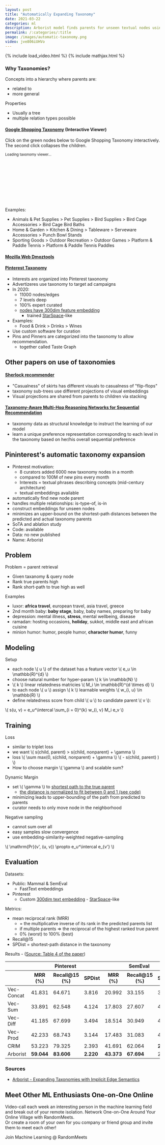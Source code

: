 ```yaml
---
layout: post
title: "Automatically Expanding Taxonomy"
date: 2021-03-22
categories: ml
description: Arborist model finds parents for unseen textual nodes using triplet-loss, StarSpace embeddings, & shortest path.
permalink: /:categories/:title
image: /images/automatic-taxonomy.png
video: jve806iUHVo
---
```


{% include load_video.html %}
{% include mathjax.html %}

### Why Taxonomies?

Concepts into a hierarchy where parents are:
- related to
- more general

Properties
- Usually a tree
- multiple relation types possible

#### [Google Shopping Taxonomy](http://google.com/basepages/producttype/taxonomy.en-US.txt) (Interactive Viewer)

Click on the green nodes below to Google Shopping Taxonomy interactively. The second click collapses the children.

<script src="/js/d3.v6.min.js" type="text/javascript"></script>
<script src="/js/google-shopping-taxonomy.js" type="text/javascript"></script>

<small id="d3noScript">
    Loading taxonomy viewer...
</small>
<svg id="d3view" style="width: 90%; height: auto; overflow: scroll;"></svg>

Examples:
- Animals & Pet Supplies > Pet Supplies > Bird Supplies > Bird Cage Accessories > Bird Cage Bird Baths
- Home & Garden > Kitchen & Dining > Tableware > Serveware Accessories > Punch Bowl Stands
- Sporting Goods > Outdoor Recreation > Outdoor Games > Platform & Paddle Tennis > Platform & Paddle Tennis Paddles

#### [Mozilla Web Dmoztools](http://dmoztools.net/)

#### [Pinterest Taxonomy](https://arxiv.org/pdf/1907.02106.pdf)
- Interests are organized into Pinterest taxonomy
- Advertizeres use taxonomy to target ad campaigns
- In 2020:
  - 11000 nodes/edges
  - 7 levels deep
  - 100% expert curated
  - [nodes have 300dim feature embedding](https://labs.pinterest.com/user/themes/pin_labs/assets/paper/pintext-kdd2019.pdf)
    - trained [StarSpace](/ml/starspace-embedding)-like
- Examples:
  - Food & Drink > Drinks > Wines
- Use custom software for curation
- Pins and Pinners are categorized into the taxonomy to allow recommendation.
  - together called Taste Graph

## Other papers on use of taxonomies

#### [Sherlock recommender](https://cseweb.ucsd.edu/~csjgwang/pubs/IJCAI16_Sherlock.pdf)
- "Casualness" of skirts has different visuals to casualness of "flip-flops"
- taxonomy sub-trees use different projections of visual embeddings
- Visual projections are shared from parents to children via stacking

#### [Taxonomy-Aware Multi-Hop Reasoning Networks for Sequential Recommendation](https://dl.acm.org/doi/10.1145/3289600.3290972)
- taxonomy data as structural knowledge to instruct the learning of our model
- learn a unique preference representation corresponding to each level in the taxonomy based on her/his overall sequential preference


## Pininterest's automatic taxonomy expansion

- Pinterest motivation:
  - 8 curators added 6000 new taxonomy nodes in a month
  - compared to 100M of new pins every month
  - Interests = textual phrases describing concepts (mid-century architecture)
  - textual embeddings available
- automatically find new node parent
- handles multiple relationships: is-type-of, is-in
- construct embeddings for unseen nodes
- minimizes an upper-bound on the shortest-path distances between the predicted and actual taxonomy parents
- SoTA and ablation study
- Code: available
- Data: no new published
- Name: Arborist

## Problem
Problem = parent retrieval
- Given taxanomy & query node 
- Rank true parents high
- Rank short-path to true high as well

Examples
- luxor: **africa travel**, european travel, asia travel, greece
- 2nd month baby: **baby stage**, baby, baby names, preparing for baby
- depression: mental illness, **stress**, mental wellbeing, disease
- ramadan: hosting occasions, **holiday**, sukkot, middle east and african cuisine
- minion humor: humor, people humor, **character humor**, funny

## Modeling

Setup
- each node \\( u \\) of the dataset has a feature vector \\( e_u \in \mathbb{R}^{d} \\)
- choose natural number for hyper-param \\( k \in \mathbb{N} \\)
- \\( k \\) linear relatedness matricies \\( M_i \in \mathbb{R}^{d \times d} \\)
- to each node \\( u \\) assign \\( k \\) learnable weights \\( w_{i, u} \in \mathbb{R} \\) 
- define relatedness score from child \\( u \\) to candidate parent \\( v \\):

\\( s(u, v) = e_u^\intercal \sum_{i = 0}^{k} w_{i, v} M_i e_v \\)

## Training

Loss
- similar to triplet loss
- we want \\( s(child, parent) > s(child, nonparent) + \gamma \\)
- loss \\( \sum max(0, s(child, nonparent) + \gamma \\) \\( -  s(child, parent) ) \\)
- How to choose margin \\( \gamma \\) and scalable sum?

Dynamic Margin
- set \\( \gamma \\) to [shortest path to the true parent](https://github.com/cmuarborist/cmuarborist-core/blob/aff80ff85121d4f6a758e1e386bcffc6d03ccb7f/large_margin_taxonomic_role_model/model.py#L212)
  - [the distance is normalized to fit between 0 and 1 (see code)](https://github.com/cmuarborist/cmuarborist-core/blob/aff80ff85121d4f6a758e1e386bcffc6d03ccb7f/large_margin_taxonomic_role_model/model.py#L111)
- minimizing leads to upper-bounding of the path from predicted to parents
- curator needs to only move node in the neighborhood

Negative sampling
- cannot sum over all
- easy samples slow convergence
- use embedding-similarity-weighted negative-sampling

\\( \mathrm{Pr}(v', (u, v)) \propto e_u^\intercal e_{v'} \\)


## Evaluation

Datasets:
- Public: Mammal & SemEval
  - FastText embeddings
- Pinterest
  - Custom [300dim text embedding](https://labs.pinterest.com/user/themes/pin_labs/assets/paper/pintext-kdd2019.pdf) - [StarSpace](/ml/starspace-embedding)-like

Metrics:
- mean reciprocal rank (MRR)
  - = the multiplicative inverse of its rank in the predicted parents list
  - if multiple parents => the reciprocal of the highest ranked true parent
  - 0% (worst) to 100% (best)
- Recall@15
- SPDist = shortest-path distance in the taxonomy

<div class="table-responsive" id="tab4"> 
      <div class="table-caption"> 
       <span class="table-number">Results - (<a href="https://dl.acm.org/doi/fullHtml/10.1145/3366423.3380271#BibPLXBIB0014">Source: Table 4 of the paper</a>)</span> 
      </div> 
      <table class="table"> 
       <thead> 
        <tr> 
         <th></th> 
         <th colspan="3">Pinterest</th> 
         <th colspan="3">SemEval</th> 
         <th colspan="3">Mammal</th> 
        </tr> 
        <tr> 
         <th></th> 
         <th>MRR (%)</th> 
         <th>Recall@15 (%)</th> 
         <th>SPDist</th> 
         <th>MRR (%)</th> 
         <th>Recall@15 (%)</th> 
         <th>SPDist</th> 
         <th>MRR (%)</th> 
         <th>Recall@15 (%)</th> 
         <th>SPDist</th> 
        </tr> 
       </thead> 
       <tbody> 
        <tr> 
         <td>Vec-Concat</td> 
         <td>41.831</td> 
         <td>64.671</td> 
         <td>3.816</td> 
         <td>20.992</td> 
         <td>33.155</td> 
         <td>3.474</td> 
         <td>14.995</td> 
         <td>30.726</td> 
         <td>4.274</td> 
        </tr> 
        <tr> 
         <td>Vec-Sum</td> 
         <td>33.891</td> 
         <td>62.548</td> 
         <td>4.124</td> 
         <td>17.803</td> 
         <td>27.607</td> 
         <td>4.047</td> 
         <td>19.611</td> 
         <td>38.175</td> 
         <td>4.186</td> 
        </tr> 
        <tr> 
         <td>Vec-Diff</td> 
         <td>41.185</td> 
         <td>67.699</td> 
         <td>3.494</td> 
         <td>18.514</td> 
         <td>30.949</td> 
         <td>4.163</td> 
         <td>31.386</td> 
         <td>46.182</td> 
         <td>3.674</td> 
        </tr> 
        <tr> 
         <td>Vec-Prod</td> 
         <td>42.233</td> 
         <td>68.743</td> 
         <td>3.144</td> 
         <td>17.483</td> 
         <td>31.083</td> 
         <td>4.178</td> 
         <td><strong>32.177</strong></td> 
         <td>48.976</td> 
         <td>3.665</td> 
        </tr> 
        <tr> 
         <td>CRIM</td> 
         <td>53.223</td> 
         <td>79.325</td> 
         <td>2.393</td> 
         <td>41.691</td> 
         <td>62.064</td> 
         <td><strong>2.743</strong></td> 
         <td>21.345</td> 
         <td>52.700</td> 
         <td>4.080</td> 
        </tr> 
        <tr> 
         <td>Arborist</td> 
         <td><strong>59.044</strong></td> 
         <td><strong>83.606</strong></td> 
         <td><strong>2.220</strong></td> 
         <td><strong>43.373</strong></td> 
         <td><strong>67.694</strong></td> 
         <td>2.864</td> 
         <td>29.354</td> 
         <td><strong>61.639</strong></td> 
         <td><strong>3.225</strong></td> 
        </tr> 
       </tbody> 
      </table> 
     </div>

### Sources
- [Arborist - Expanding Taxonomies with Implicit Edge Semantics](https://cmuarborist.github.io/)


## Meet Other ML Enthusiasts One-on-One Online

Video-call each week an interesting person in the machine learning field and break out of your remote isolation.
Network One-on-One Around Your Online Village with RandomMeets.<br>
Or create a room of your own for you company or friend group and invite them to meet each other!

<a class="btn btn-info" style="text-decoration: none;" href="https://randommeets.com/invite/eyJncm91cF9pZCI6IjZhMzNkMTVjLTc0NjItNGFhMS1hNTc0LWM1NTUwMWQ4NWNkZiJ9.X76oug.2563ghpMTzbST9KPHerGeDqhXRY">
    Join Machine Learning @ RandomMeets
</a>

